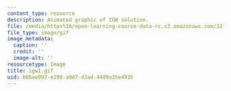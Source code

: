 ```yaml
---
content_type: resource
description: Animated graphic of IGW solution.
file: /media/https%3A/open-learning-course-data-rc.s3.amazonaws.com/12-802-wave-motions-in-the-ocean-and-atmosphere-spring-2004/b6bae097e298a9d7d3ad44d9a35e4935_igw1.gif
file_type: image/gif
image_metadata:
  caption: ''
  credit: ''
  image-alt: ''
resourcetype: Image
title: igw1.gif
uid: b6bae097-e298-a9d7-d3ad-44d9a35e4935
---
```

